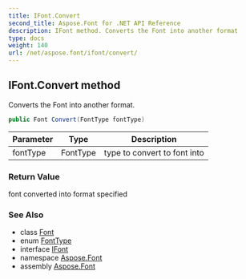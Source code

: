 ```yaml
---
title: IFont.Convert
second_title: Aspose.Font for .NET API Reference
description: IFont method. Converts the Font into another format
type: docs
weight: 140
url: /net/aspose.font/ifont/convert/
---
```

## IFont.Convert method

Converts the Font into another format.

```csharp
public Font Convert(FontType fontType)
```

| Parameter | Type | Description |
| --- | --- | --- |
| fontType | FontType | type to convert to font into |

### Return Value

font converted into format specified

### See Also

* class [Font](../../font/)
* enum [FontType](../../fonttype/)
* interface [IFont](../)
* namespace [Aspose.Font](../../ifont/)
* assembly [Aspose.Font](../../../)


